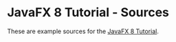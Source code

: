 # JavaFX 8 Tutorial - Sources

These are example sources for the [JavaFX 8 Tutorial](http://code.makery.ch/java/javafx-8-tutorial-intro/).